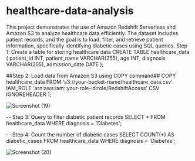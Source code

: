 # healthcare-data-analysis
This project demonstrates the use of Amazon Redshift Serverless and Amazon S3 to analyze healthcare data efficiently. The dataset includes patient records, and the goal is to load, filter, and retrieve patient information, specifically identifying diabetic cases using SQL queries.
Step 1: Create a table for storing healthcare data
CREATE TABLE healthcare_data (
    patient_id INT,
    patient_name VARCHAR(255),
    age INT,
    diagnosis VARCHAR(255),
    admission_date DATE
);

##Step 2: Load data from Amazon S3 using COPY command##
COPY healthcare_data
FROM 's3://your-bucket-name/healthcare_data.csv'
IAM_ROLE 'arn:aws:iam::your-role-id:role/RedshiftAccess'
CSV
IGNOREHEADER 1;

![Screenshot (19)](https://github.com/user-attachments/assets/793c2c8a-1e98-450c-aba8-f88fd9d11fff)


-- Step 3: Query to filter diabetic patient records
SELECT * FROM healthcare_data
WHERE diagnosis = 'Diabetes';

-- Step 4: Count the number of diabetic cases
SELECT COUNT(*) AS diabetic_cases FROM healthcare_data
WHERE diagnosis = 'Diabetes';

![Screenshot (20)](https://github.com/user-attachments/assets/934ea1be-dc13-460b-b95e-cbe8e2d5922a)


